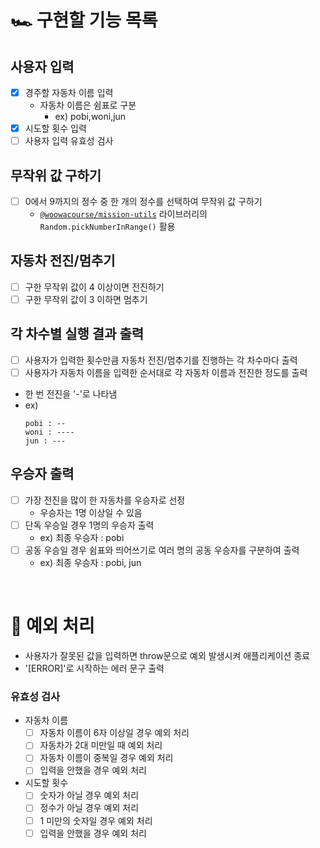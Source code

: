 # 🏎 구현할 기능 목록

## 사용자 입력

- [x] 경주할 자동차 이름 입력
  - 자동차 이름은 쉼표로 구분
    - ex) pobi,woni,jun
- [x] 시도할 횟수 입력
- [ ] 사용자 입력 유효성 검사

## 무작위 값 구하기

- [ ] 0에서 9까지의 정수 중 한 개의 정수를 선택하여 무작위 값 구하기
  - [`@woowacourse/mission-utils`](https://github.com/woowacourse-projects/javascript-mission-utils) 라이브러리의 `Random.pickNumberInRange()` 활용

## 자동차 전진/멈추기

- [ ] 구한 무작위 값이 4 이상이면 전진하기
- [ ] 구한 무작위 값이 3 이하면 멈추기

## 각 차수별 실행 결과 출력

- [ ] 사용자가 입력한 횟수만큼 자동차 전진/멈추기를 진행하는 각 차수마다 출력
- [ ] 사용자가 자동차 이름을 입력한 순서대로 각 자동차 이름과 전진한 정도를 출력
- 한 번 전진을 '-'로 나타냄
- ex)
  ```
  pobi : --
  woni : ----
  jun : ---
  ```

## 우승자 출력

- [ ] 가장 전진을 많이 한 자동차를 우승자로 선정
  - 우승자는 1명 이상일 수 있음
- [ ] 단독 우승일 경우 1명의 우승자 출력
  - ex) 최종 우승자 : pobi
- [ ] 공동 우승일 경우 쉼표와 띄어쓰기로 여러 명의 공동 우승자를 구분하여 출력
  - ex) 최종 우승자 : pobi, jun

<br>

# 🚨 예외 처리

- 사용자가 잘못된 값을 입력하면 throw문으로 예외 발생시켜 애플리케이션 종료
- '[ERROR]'로 시작하는 에러 문구 출력

### 유효성 검사

- 자동차 이름
  - [ ] 자동차 이름이 6자 이상일 경우 예외 처리
  - [ ] 자동차가 2대 미만일 때 예외 처리
  - [ ] 자동차 이름이 중복일 경우 예외 처리
  - [ ] 입력을 안했을 경우 예외 처리
- 시도할 횟수
  - [ ] 숫자가 아닐 경우 예외 처리
  - [ ] 정수가 아닐 경우 예외 처리
  - [ ] 1 미만의 숫자일 경우 예외 처리
  - [ ] 입력을 안했을 경우 예외 처리
